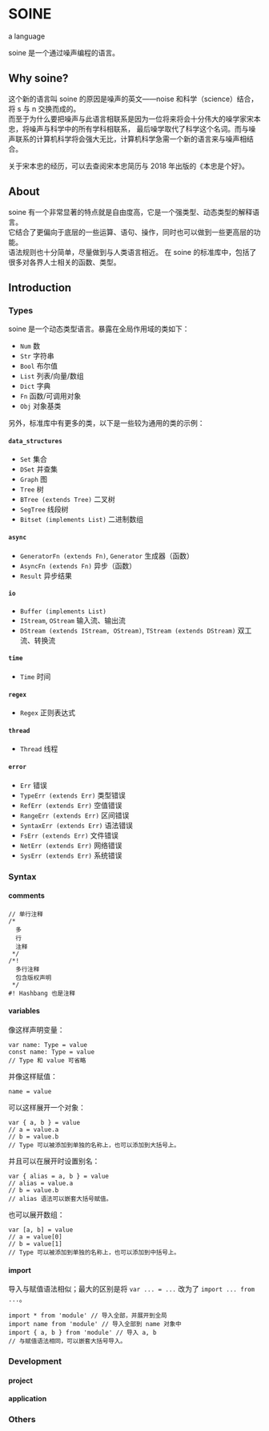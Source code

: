# SOINE
a language

soine 是一个通过噪声编程的语言。

## Why soine?
这个新的语言叫 soine 的原因是噪声的英文——noise 和科学（science）结合，将 s 与 n 交换而成的。  
而至于为什么要把噪声与此语言相联系是因为一位将来将会十分伟大的噪学家宋本忠，将噪声与科学中的所有学科相联系，
最后噪学取代了科学这个名词。而与噪声联系的计算机科学将会强大无比，计算机科学急需一个新的语言来与噪声相结合。

关于宋本忠的经历，可以去查阅宋本忠简历与 2018 年出版的《本忠是个好》。
## About
soine 有一个非常显著的特点就是自由度高，它是一个强类型、动态类型的解释语言。  
它结合了更偏向于底层的一些运算、语句、操作，同时也可以做到一些更高层的功能。  
语法规则也十分简单，尽量做到与人类语言相近。
在 soine 的标准库中，包括了很多对各界人士相关的函数、类型。

## Introduction

### Types
soine 是一个动态类型语言。暴露在全局作用域的类如下：  
- `Num` 数
- `Str` 字符串
- `Bool` 布尔值
- `List` 列表/向量/数组
- `Dict` 字典
- `Fn` 函数/可调用对象
- `Obj` 对象基类

另外，标准库中有更多的类，以下是一些较为通用的类的示例：

#### `data_structures`
- `Set` 集合
- `DSet` 并查集
- `Graph` 图
- `Tree` 树
- `BTree (extends Tree)` 二叉树
- `SegTree` 线段树
- `Bitset (implements List)` 二进制数组

#### `async`
- `GeneratorFn (extends Fn)`, `Generator` 生成器（函数）
- `AsyncFn (extends Fn)` 异步（函数）
- `Result` 异步结果

#### `io`
- `Buffer (implements List)`
- `IStream`, `OStream` 输入流、输出流
- `DStream (extends IStream, OStream)`, `TStream (extends DStream)` 双工流、转换流

#### `time`
- `Time` 时间

#### `regex`
- `Regex` 正则表达式

#### `thread`
- `Thread` 线程

#### `error`
- `Err` 错误
- `TypeErr (extends Err)` 类型错误
- `RefErr (extends Err)` 空值错误
- `RangeErr (extends Err)` 区间错误
- `SyntaxErr (extends Err)` 语法错误
- `FsErr (extends Err)` 文件错误
- `NetErr (extends Err)` 网络错误
- `SysErr (extends Err)` 系统错误

### Syntax

#### comments
```soine
// 单行注释
/*
  多
  行
  注释
 */
/*!
  多行注释
  包含版权声明
 */
#! Hashbang 也是注释
```

#### variables
像这样声明变量：
```soine
var name: Type = value
const name: Type = value
// Type 和 value 可省略
```

并像这样赋值：

```soine
name = value
```

可以这样展开一个对象：

```soine
var { a, b } = value
// a = value.a
// b = value.b
// Type 可以被添加到单独的名称上，也可以添加到大括号上。
```

并且可以在展开时设置别名：

```soine
var { alias = a, b } = value
// alias = value.a
// b = value.b
// alias 语法可以嵌套大括号赋值。
```

也可以展开数组：

```soine
var [a, b] = value
// a = value[0]
// b = value[1]
// Type 可以被添加到单独的名称上，也可以添加到中括号上。
```

#### import
导入与赋值语法相似；最大的区别是将 `var ... = ...` 改为了 `import ... from ...`。

```soine
import * from 'module' // 导入全部，并展开到全局
import name from 'module' // 导入全部到 name 对象中
import { a, b } from 'module' // 导入 a, b
// 与赋值语法相同，可以嵌套大括号导入。
```

### Development

#### project

#### application

### Others
